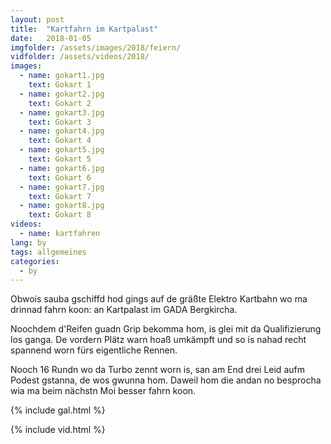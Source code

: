 ```yaml
---
layout: post
title:  "Kartfahrn im Kartpalast"
date:   2018-01-05
imgfolder: /assets/images/2018/feiern/
vidfolder: /assets/videos/2018/
images:
  - name: gokart1.jpg
    text: Gokart 1
  - name: gokart2.jpg
    text: Gokart 2
  - name: gokart3.jpg
    text: Gokart 3
  - name: gokart4.jpg
    text: Gokart 4
  - name: gokart5.jpg
    text: Gokart 5
  - name: gokart6.jpg
    text: Gokart 6
  - name: gokart7.jpg
    text: Gokart 7
  - name: gokart8.jpg
    text: Gokart 8
videos:
  - name: kartfahren
lang: by
tags: allgemeines
categories:
  - by
---
```


Obwois sauba gschiffd hod gings auf de gräßte Elektro Kartbahn wo ma drinnad fahrn koon: an Kartpalast im GADA Bergkircha.

Noochdem d'Reifen guadn Grip bekomma hom, is glei mit da Qualifizierung los ganga. De vordern Plätz warn hoaß umkämpft und so is nahad recht spannend worn fürs eigentliche Rennen.

Nooch 16 Rundn wo da Turbo zennt worn is, san am End drei Leid aufm Podest gstanna, de wos gwunna hom. Daweil hom die andan no besprocha wia ma beim nächstn Moi besser fahrn koon.

{% include gal.html %}

{% include vid.html %}
